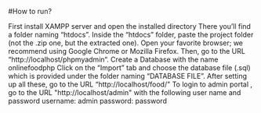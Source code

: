 #How to run?

First install XAMPP server and open the installed directory 
There you’ll find a folder naming “htdocs”.
Inside the “htdocs” folder, paste the project folder (not the .zip one, but the extracted one).
Open your favorite browser; we recommend using Google Chrome or Mozilla Firefox.
Then, go to the URL “http://localhost/phpmyadmin“.
Create a Database with the name onlinefoodphp
Click on the “Import” tab and choose the database file (.sql) which is provided under the folder naming “DATABASE FILE”.
After setting up all these, go to the URL “http://localhost/food/"
To login to admin portal , go to the URL "http://localhost/admin" with the following user name and password
username: admin
password: password

